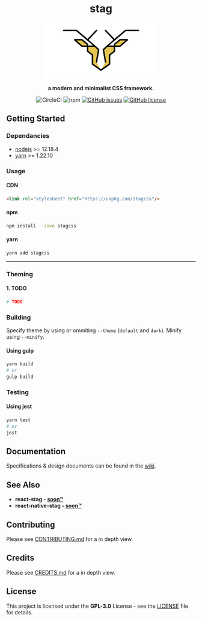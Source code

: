 
<div align="center">

# stag

<img src=".repo/logo.png" alt='Project banner' width='300px'>

**a modern and minimalist CSS framework.**

![CircleCI](https://img.shields.io/circleci/build/github/songmawa/stag?style=flat-square)
![npm](https://img.shields.io/npm/v/stagcss?style=flat-square)
[![GitHub issues](https://img.shields.io/github/issues/songmawa/stag?style=flat-square)](https://github.com/songmawa/stag/issues)
[![GitHub license](https://img.shields.io/github/license/songmawa/stag?style=flat-square)](https://github.com/songmawa/stag/blob/master/LICENSE)

</div>

## Getting Started

### Dependancies

- [nodejs](https://nodejs.org/) >= 12.18.4
- [yarn](https://classic.yarnpkg.com/) >= 1.22.10

### Usage

#### CDN
```html
<link rel="stylesheet" href="https://unpkg.com/stagcss"/>
```

#### npm
```sh
npm install --save stagcss
```
#### yarn
```sh
yarn add stagcss
```

___

### Theming

#### 1. TODO
```sh
# TODO
```

### Building

Specify theme by using or ommiting `--theme` (`default` and `dark`). Minify using `--minify`.

#### Using gulp
```sh
yarn build
# or
gulp build
```

### Testing

#### Using jest
```sh
yarn test
# or
jest
```

## Documentation

Specifications & design documents can be found in the [wiki](/wiki).

## See Also

- **react-stag - [soon™]()**
- **react-native-stag - [soon™]()**

## Contributing

Please see [CONTRIBUTING.md](CONTRIBUTING.md) for a in depth view.

## Credits

Please see [CREDITS.md](CREDITS.md) for a in depth view.

## License

This project is licensed under the **GPL-3.0** License - see the [LICENSE](LICENSE) file for details.
